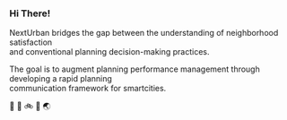 ### Hi There!

NextUrban bridges the gap between the understanding of neighborhood satisfaction         
and conventional planning decision-making practices.     

The goal is to augment planning performance management through developing a rapid planning             
communication framework for smartcities.    

🚗 🏡 🚲 📲 🌏 

<!--
**NextUrban/NextUrban** is a ✨ _special_ ✨ repository because its `README.md` (this file) appears on your GitHub profile.

